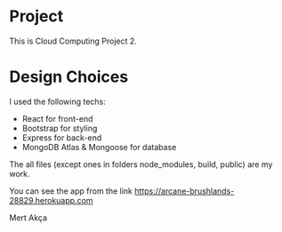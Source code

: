 # Project
This is Cloud Computing Project 2.

# Design Choices
I used the following techs:
* React for front-end
* Bootstrap for styling
* Express for back-end
* MongoDB Atlas & Mongoose for database

The all files (except ones in folders node_modules, build, public) are my work. 

You can see the app from the link https://arcane-brushlands-28829.herokuapp.com


Mert Akça